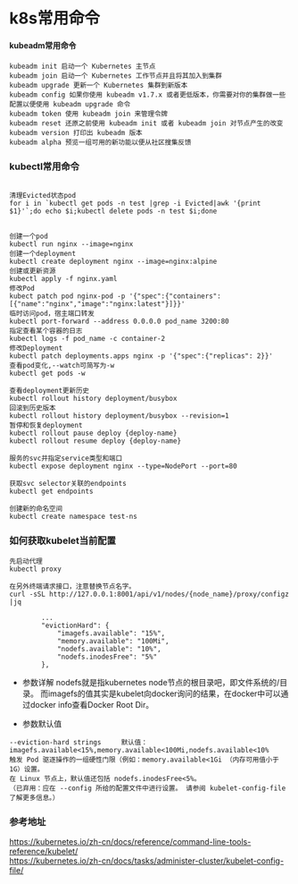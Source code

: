# k8s常用命令


#### kubeadm常用命令
```
kubeadm init 启动一个 Kubernetes 主节点
kubeadm join 启动一个 Kubernetes 工作节点并且将其加入到集群
kubeadm upgrade 更新一个 Kubernetes 集群到新版本
kubeadm config 如果你使用 kubeadm v1.7.x 或者更低版本，你需要对你的集群做一些配置以便使用 kubeadm upgrade 命令
kubeadm token 使用 kubeadm join 来管理令牌
kubeadm reset 还原之前使用 kubeadm init 或者 kubeadm join 对节点产生的改变
kubeadm version 打印出 kubeadm 版本
kubeadm alpha 预览一组可用的新功能以便从社区搜集反馈

```

### kubectl常用命令
```

清理Evicted状态pod
for i in `kubectl get pods -n test |grep -i Evicted|awk '{print $1}'`;do echo $i;kubectl delete pods -n test $i;done


创建一个pod
kubectl run nginx --image=nginx
创建一个deployment
kubectl create deployment nginx --image=nginx:alpine
创建或更新资源
kubectl apply -f nginx.yaml
修改Pod
kubect patch pod nginx-pod -p '{"spec":{"containers":[{"name":"nginx","image":"nginx:latest"}]}}'
临时访问pod，宿主端口转发
kubectl port-forward --address 0.0.0.0 pod_name 3200:80
指定查看某个容器的日志
kubectl logs -f pod_name -c container-2
修改Deployment
kubectl patch deployments.apps nginx -p '{"spec":{"replicas": 2}}'
查看pod变化,--watch可简写为-w
kubectl get pods -w

查看deployment更新历史
kubectl rollout history deployment/busybox
回滚到历史版本
kubectl rollout history deployment/busybox --revision=1
暂停和恢复deployment
kubectl rollout pause deploy {deploy-name}
kubectl rollout resume deploy {deploy-name}

服务的svc并指定service类型和端口
kubectl expose deployment nginx --type=NodePort --port=80

获取svc selector关联的endpoints
kubectl get endpoints

创建新的命名空间
kubectl create namespace test-ns
```


### 如何获取kubelet当前配置
```
先启动代理
kubectl proxy

在另外终端请求接口，注意替换节点名字。
curl -sSL http://127.0.0.1:8001/api/v1/nodes/{node_name}/proxy/configz |jq

        ...
        "evictionHard": {
            "imagefs.available": "15%",
            "memory.available": "100Mi",
            "nodefs.available": "10%",
            "nodefs.inodesFree": "5%"
        },
```
- 参数详解
nodefs就是指kubernetes node节点的根目录吧，即文件系统的/目录。
而imagefs的值其实是kubelet向docker询问的结果，在docker中可以通过docker info查看Docker Root Dir。

- 参数默认值
```
--eviction-hard strings     默认值：imagefs.available<15%,memory.available<100Mi,nodefs.available<10%
触发 Pod 驱逐操作的一组硬性门限（例如：memory.available<1Gi （内存可用值小于 1G）设置。
在 Linux 节点上，默认值还包括 nodefs.inodesFree<5%。
（已弃用：应在 --config 所给的配置文件中进行设置。 请参阅 kubelet-config-file 了解更多信息。）
```

### 参考地址
https://kubernetes.io/zh-cn/docs/reference/command-line-tools-reference/kubelet/ <br/>
https://kubernetes.io/zh-cn/docs/tasks/administer-cluster/kubelet-config-file/